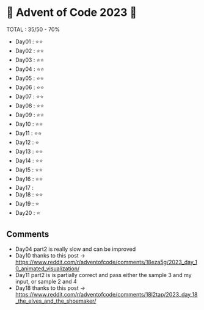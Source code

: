 # 🎄 Advent of Code 2023 🎄

TOTAL : 35/50 - 70%

- Day01 : ⭐⭐
- Day02 : ⭐⭐
- Day03 : ⭐⭐
- Day04 : ⭐⭐
- Day05 : ⭐⭐
- Day06 : ⭐⭐
- Day07 : ⭐⭐
- Day08 : ⭐⭐
- Day09 : ⭐⭐
- Day10 : ⭐⭐
- Day11 : ⭐⭐
- Day12 : ⭐
- Day13 : ⭐⭐
- Day14 : ⭐⭐
- Day15 : ⭐⭐
- Day16 : ⭐⭐
- Day17 :
- Day18 : ⭐⭐
- Day19 : ⭐
- Day20 : ⭐

## Comments
- Day04 part2 is really slow and can be improved
- Day10 thanks to this post -> https://www.reddit.com/r/adventofcode/comments/18eza5g/2023_day_10_animated_visualization/
- Day11 part2 is is partially correct and pass either the sample 3 and my input, or sample 2 and 4
- Day18 thanks to this post -> https://www.reddit.com/r/adventofcode/comments/18l2tap/2023_day_18_the_elves_and_the_shoemaker/